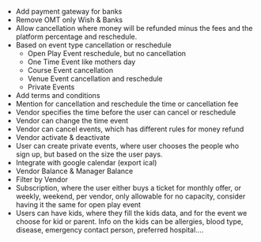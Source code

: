 -  Add payment gateway for banks
-  Remove OMT only Wish & Banks
-  Allow cancellation where money will be refunded minus the fees and the platform percentage and reschedule. 
- Based on event type cancellation or reschedule 
	- Open Play Event reschedule, but no cancellation
	- One Time Event like mothers day
	- Course Event cancellation
	- Venue Event cancellation and reschedule 
	- Private Events
- Add terms and conditions 
- Mention for cancellation and reschedule the time or cancellation fee
- Vendor specifies the time before the user can cancel or reschedule 
- Vendor can change the time event 
- Vendor can cancel events, which has different rules for money refund
- Vendor activate & deactivate 
- User can create private events, where user chooses the people who sign up, but based on the size the user pays.
- Integrate with google calendar (export ical)
- Vendor Balance & Manager Balance
- Filter by Vendor
- Subscription, where the user either buys a ticket for monthly offer, or weekly, weekend, per vendor, only allowable for no capacity, consider having it the same for open play event 
- Users can have kids, where they fill the kids data, and for the event we choose for kid or parent. Info on the kids can be allergies, blood type, disease, emergency contact person, preferred hospital....